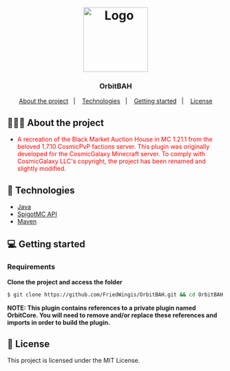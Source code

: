 
<h1 align="center">
	<img alt="Logo" src="https://avatars.githubusercontent.com/u/136371729?s=96&v=4" width="150px" /> 
</h1>

<h3 align="center">
	OrbitBAH
</h3>

<p align="center">
  <a href="#-about-the-project">About the project</a>&nbsp;&nbsp;&nbsp;|&nbsp;&nbsp;&nbsp;
  <a href="#-technologies">Technologies</a>&nbsp;&nbsp;&nbsp;|&nbsp;&nbsp;&nbsp;
  <a href="#-getting-started">Getting started</a>&nbsp;&nbsp;&nbsp;|&nbsp;&nbsp;&nbsp;
  <a href="#-license">License</a>
</p>

## 👨🏻‍💻 About the project

- <p style="color: red;">A recreation of the Black Market Auction House in MC 1.21.1 from the beloved 1.7.10 CosmicPvP factions server. This plugin was originally developed for the CosmicGalaxy Minecraft server. To comply with CosmicGalaxy LLC's copyright, the project has been renamed and slightly modified.</p>

## 🚀 Technologies

- [Java](https://www.java.com/en/)
- [SpigotMC API](https://www.spigotmc.org/)
- [Maven](https://maven.apache.org/)

## 💻 Getting started

### Requirements

**Clone the project and access the folder**

```bash
$ git clone https://github.com/FriedWingis/OrbitBAH.git && cd OrbitBAH
```

**NOTE: This plugin contains references to a private plugin named OrbitCore. You will need to remove and/or replace these references and imports in order to build the plugin.**

## 📝 License

This project is licensed under the MIT License.
